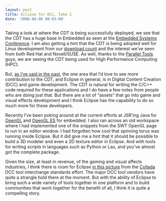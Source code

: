 ```yaml
---
layout: post
title: Eclipse for DCC, Take 2
date: '2006-04-06 09:03:00'
---
```



Taking a look at where the CDT is being successfully deployed, we see that the CDT has a huge base in Embedded as seen at the [Embedded Systems Conference](http://www.eclipse.org/org/press-release/20060404embedded.php). I am also getting a hint that the CDT is being adopted well for Linux development from our [download count](http://cdt.eclipse.org/stats/20060306.html) and the interest we’ve seen from both Red Hat and Novell/SUSE. As well, thanks to the [Parallel Tools](http://www.eclipse.org/ptp/) guys, we are seeing the CDT being used for High Performance Computing (HPC).

But, [as I’ve said in the past](http://cdtdoug.blogspot.com/2005_12_01_cdtdoug_archive.html), the one area that I’d love to see more contribution to the CDT, and Eclipse in general, is in Digital Content Creation (DCC) and game development. The CDT is natural for writing the C/C++ code required for these applications and I do have a few notes from people who are doing just that. But there are a lot of “assets” that go into game and visual effects development and I think Eclipse has the capability to do so much more for these developers.

Recently I’ve been poking around at the current efforts at JSR’ing Java for [OpenGL](http://www.jcp.org/en/jsr/detail?id=231) and [OpenGL ES](http://www.jcp.org/en/jsr/detail?id=239) for embedded. I also ran across an old workspace where I had implemented one of the snippets from the SWT OpenGL page to run in an editor window. I had forgotten how cool that spinning torus was running inside Eclipse. But it did give me a hint that it should be possible to build a 3D modeler and even a 2D texture editor in Eclipse. And with tools for writing scripts in languages such as Python or Lau, and you’ve almost got the complete package.

Given the size, at least in revenue, of the gaming and visual affects industries, I think there is room for Eclipse [in this picture](http://www.khronos.org/collada/images/authoring_stack.jpg) from the [Collada](http://www.khronos.org/collada/) DCC tool interchange standards effort. The major DCC tool vendors have quite a strangle hold there at the moment. But with the ability of Eclipse to bring such a wide variety of tools together in one platform and to build communities that work together for the benefit of all, I think it is quite a compelling story.


